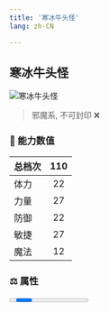 ```yaml
---
title: '寒冰牛头怪'
lang: zh-CN

---
```


<RouterBack />

## 寒冰牛头怪

![寒冰牛头怪](https://user-images.githubusercontent.com/78347270/115960389-13031a00-a54c-11eb-90f3-99f5f4372520.gif) 

> 邪魔系, 不可封印 :x:


### 💪 能力数值

| 总档次       | 110            |
| :----------- |:-------------:|
| 体力      | 22   <Stars :number="2" />  |
| 力量      | 27   <Stars :number="2.5" />  |
| 防御      | 22  <Stars :number="2" />  | 
| 敏捷      | 27  <Stars :number="2.5" />  | 
| 魔法      | 12  <Stars :number="1" />   | 


### ⚖️ 属性


<Progress earth :number="0" />

<Progress water :number="8" />

<Progress fire :number="2" />

<Progress wind :number="0" />

### ✨ 技能栏 <Strong>10个</Strong>

- 攻击
- 防御

### 👶 1级出现点

- 无

